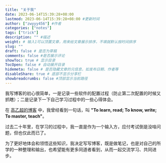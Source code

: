 ```yaml
---
title: "关于我"
date: 2023-06-14T15:39:28+08:00
lastmod: 2023-06-14T15:39:28+08:00 #更新时间
author: ["zwyyy456"] #作者
categories: ["notes"]
tags: ["trick"]
description: "" #描述
weight: # 输入1可以顶置文章，用来给文章展示排序，不填就默认按时间排序
slug: ""
draft: false # 是否为草稿
comments: false #是否展示评论
showToc: true # 显示目录
TocOpen: false # 自动展开目录
hidemeta: false # 是否隐藏文章的元信息，如发布日期、作者等
disableShare: true # 底部不显示分享栏
showbreadcrumbs: false #顶部显示当前路径
---
```

我写博客的初心很简单，一是记录一些软件的配置过程（防止第二次配置的时候又抓瞎）；二是记录下一下自己学习过程中的一些心得体会。

在 [高乙超的博客](https://gaoyichao.com/Xiaotu/?book=diary&title=about) 中，我曾经看到一句话，叫 **"To learn, read; To know, write; To master, teach"**。

过去二十年里，在学习的过程中，我一直是作为一个输入方，应付考试倒是没啥问题，但也仅此而已了。

为了更好地体会和领悟这些知识，我决定写写博客，既是做笔记，也是对自己的所学的一种整理和输出，也希望能有更多同道者看到，从而一起交流学习、共同进步。

